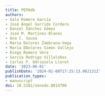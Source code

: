 ```yaml
---
title: PEPAdb
authors:
- Galo Romero García
- José Ángel Garrido Cordero
- Daniel Sánchez Gómez
- José M. Martínez-Blanes
- Ana C. Sousa
- María Dolores Zambrana-Vega
- María DDolores Simón Vallejo
- Diego Romero Vera
- García Ŕodrigo Villalobos
- Carlos P. Odriozola Lloret
date: '2023-06-01'
publishDate: '2024-01-08T17:25:13.062131Z'
publication_types:
- manuscript
doi: 10.5281/zenodo.8014700
---
```

